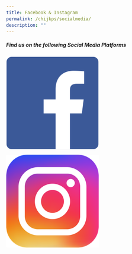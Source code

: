 ```yaml
---
title: Facebook & Instagram
permalink: /chijkps/socialmedia/
description: ""
---
```

##### Find us on the following Social Media Platforms<br>


<p><a href="https://www.facebook.com/profile.php?id=100064368781577">
<img src="/images/Facebook%20Logo.png" style="width:250px;height:250px;margin-right:5px;" align = "center">
</a></p>

<p><a href="https://www.instagram.com/chij_katong_primary/">
<img src="/images/Instagram%20Logo.png" style="width:250px;height:250px;margin-right:5px;" align = "center">
</a></p>